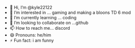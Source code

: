 - 👋 Hi, I’m @kyle22122
- 👀 I’m interested in ... gaming and making a bloons TD 6 mod
- 🌱 I’m currently learning ... coding
- 💞️ I’m looking to collaborate on ...github
- 📫 How to reach me... discord
- 😄 Pronouns: he/him
- ⚡ Fun fact: i am funny

<!---
kyle22122/kyle22122 is a ✨ special ✨ repository because its `README.md` (this file) appears on your GitHub profile.
You can click the Preview link to take a look at your changes.
--->
